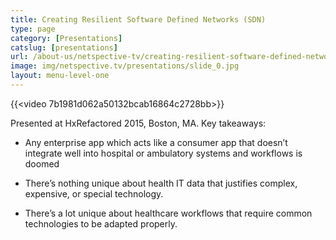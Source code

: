 ```yaml
---
title: Creating Resilient Software Defined Networks (SDN)
type: page
category: [Presentations]
catslug: [presentations]
url: /about-us/netspective-tv/creating-resilient-software-defined-networks-sdn/
image: img/netspective.tv/presentations/slide_0.jpg
layout: menu-level-one
---
```


{{<video 7b1981d062a50132bcab16864c2728bb>}}

Presented at HxRefactored 2015, Boston, MA. Key takeaways:

* Any enterprise app which acts like a consumer app that doesn’t integrate well into hospital or ambulatory systems and workflows is doomed

* There’s nothing unique about health IT data that justifies complex, expensive, or special technology.

* There’s a lot unique about healthcare workflows that require common technologies to be adapted properly.
